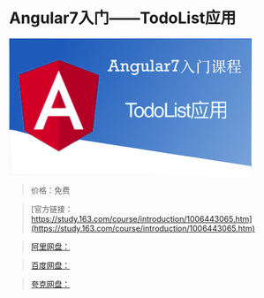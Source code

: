 # Angular7入门——TodoList应用

![img](../../../assets/study163/free/48c645a6c3cd48ce853fc48099073b24.png)

> 价格：免费

> [官方链接：https://study.163.com/course/introduction/1006443065.htm](https://study.163.com/course/introduction/1006443065.htm)

> [阿里网盘：]()

> [百度网盘：]()

> [夸克网盘：]()
